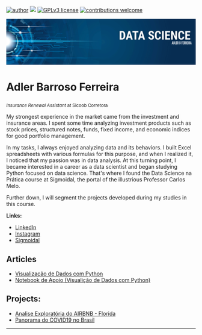 [![author](https://img.shields.io/badge/author-adlerbf-red.svg)](https://www.linkedin.com/in/adler-barroso-ferreira-790323144) [![](https://img.shields.io/badge/python-3.7+-blue.svg)](https://www.python.org/downloads/release/python-365/) [![GPLv3 license](https://img.shields.io/badge/License-GPLv3-blue.svg)](http://perso.crans.org/besson/LICENSE.html) [![contributions welcome](https://img.shields.io/badge/contributions-welcome-brightgreen.svg?style=flat)](https://github.com/carlosfab/data_science/issues)

<p align="center">
  <img src="https://github.com/adlerabf/Data_Science_Course_Projects/blob/main/BANNER_ADLER.png" >
</p>

# Adler Barroso Ferreira
<sub>*Insurance Renewal Assistant* at Sicoob Corretora </sub>

My strongest experience in the market came from the investment and insurance areas. I spent some time analyzing investment products such as stock prices, structured notes, funds, fixed income, and economic indices for good portfolio management.

In my tasks, I always enjoyed analyzing data and its behaviors. I built Excel spreadsheets with various formulas for this purpose, and when I realized it, I noticed that my passion was in data analysis. At this turning point, I became interested in a career as a data scientist and began studying Python focused on data science. That's where I found the Data Science na Prática course at Sigmoidal, the portal of the illustrious Professor Carlos Melo.

Further down, I will segment the projects developed during my studies in this course.


**Links:**
* [LinkedIn](https://www.linkedin.com/in/adler-barroso-ferreira-790323144)
* [Instagram](https://www.instagram.com/adler.abf/)
* [Sigmoidal](https://sigmoidal.ai/)

## Articles
* [Visualização de Dados com Python](https://www.linkedin.com/pulse/data-science-visualiza%25C3%25A7%25C3%25A3o-de-dados-com-python-adler-barroso-ferreira)
 * [Notebook de Apoio (Visualição de Dados com Python)](https://colab.research.google.com/drive/1g7oLrLbM9_kqkUq9Z4N-69Xc63rKs4Rb?usp=sharing)


## Projects:
* [Analise Exploratória do AIRBNB - Florida](https://github.com/adlerabf/Data_Science_Course_Projects/blob/main/Analisando_os_Dados_do_Airbnb_Florida.ipynb)
* [Panorama do COVID19 no Brasil](https://colab.research.google.com/drive/1iRzyj2BaAI7wrLIItF3fQcQyioTiI4F8?usp=sharing)
---
